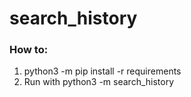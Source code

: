 # search_history

### How to:
1. python3 -m pip install -r requirements
2. Run with python3 -m search_history